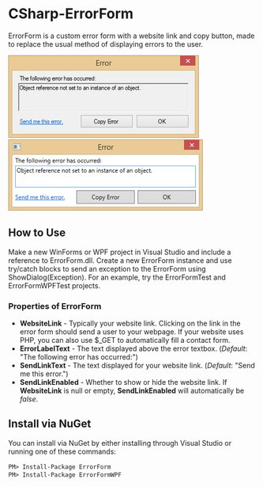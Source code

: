 # CSharp-ErrorForm
ErrorForm is a custom error form with a website link and copy button, made to replace the usual method of displaying errors to the user.

![Preview](./preview.png) ![Preview WPF](./previewWPF.png)

## How to Use
Make a new WinForms or WPF project in Visual Studio and include a reference to ErrorForm.dll. Create a new ErrorForm instance and use try/catch blocks to send an exception to the ErrorForm using ShowDialog(Exception). For an example, try the ErrorFormTest and ErrorFormWPFTest projects.

### Properties of ErrorForm
* **WebsiteLink** - Typically your website link. Clicking on the link in the error form should send a user to your webpage. If your website uses PHP, you can also use $_GET to automatically fill a contact form.
* **ErrorLabelText** - The text displayed above the error textbox. (*Default*: "The following error has occurred:")
* **SendLinkText** - The text displayed for your website link. (*Default*: "Send me this error.")
* **SendLinkEnabled** - Whether to show or hide the website link. If **WebsiteLink** is null or empty, **SendLinkEnabled** will automatically be *false*.

## Install via NuGet
You can install via NuGet by either installing through Visual Studio or running one of these commands:

    PM> Install-Package ErrorForm
    PM> Install-Package ErrorFormWPF
